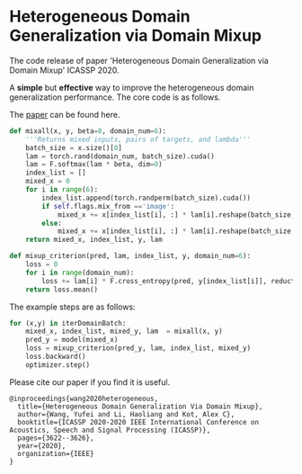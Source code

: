 # Heterogeneous Domain Generalization via Domain Mixup
The code release of paper 'Heterogeneous Domain Generalization via Domain Mixup' ICASSP 2020.

A **simple** but **effective** way to improve the heterogeneous domain generalization performance. The core code is as follows.

The [paper](https://github.com/wyf0912/Heterogeneous-Domain-Generalization-via-Domain-Mixup/blob/master/HETEROGENEOUS%20DOMAIN%20GENERALIZATION%20VIA%20DOMAIN%20MIXUP.pdf) can be found here.

```python
def mixall(x, y, beta=8, domain_num=6):
    '''Returns mixed inputs, pairs of targets, and lambda'''
    batch_size = x.size()[0]
    lam = torch.rand(domain_num, batch_size).cuda()
    lam = F.softmax(lam * beta, dim=0)
    index_list = []
    mixed_x = 0
    for i in range(6):
        index_list.append(torch.randperm(batch_size).cuda())
        if self.flags.mix_from =='image':
            mixed_x += x[index_list[i], :] * lam[i].reshape(batch_size, 1, 1, 1)
        else:
            mixed_x += x[index_list[i], :] * lam[i].reshape(batch_size, 1)
    return mixed_x, index_list, y, lam

def mixup_criterion(pred, lam, index_list, y, domain_num=6):
    loss = 0
    for i in range(domain_num):
        loss += lam[i] * F.cross_entropy(pred, y[index_list[i]], reduction="none")
    return loss.mean()
```

The example steps are as follows:
```python
for (x,y) in iterDomainBatch:
    mixed_x, index_list, mixed_y, lam  = mixall(x, y)
    pred_y = model(mixed_x)
    loss = mixup_criterion(pred_y, lam, index_list, mixed_y)
    loss.backward()
    optimizer.step()
```
Please cite our paper if you find it is useful.

    @inproceedings{wang2020heterogeneous,
      title={Heterogeneous Domain Generalization Via Domain Mixup},
      author={Wang, Yufei and Li, Haoliang and Kot, Alex C},
      booktitle={ICASSP 2020-2020 IEEE International Conference on Acoustics, Speech and Signal Processing (ICASSP)},
      pages={3622--3626},
      year={2020},
      organization={IEEE}
    }
